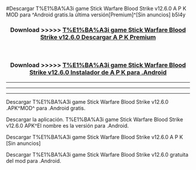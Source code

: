 #Descargar T%E1%BA%A3i game Stick Warfare Blood Strike v12.6.0 A P K MOD para ^Android gratis.la última versión[Premium]^[Sin anuncios] b5l4y



<div align="center">
<h3>Download >>>>> <a href="https://es-web.web.app/?es= T%E1%BA%A3i game Stick Warfare Blood Strike v12.6.0">T%E1%BA%A3i game Stick Warfare Blood Strike v12.6.0 Descargar A P K Premium</a></h3><br>

<h3>Download >>>>> <a href="https://es-web.web.app/?es= T%E1%BA%A3i game Stick Warfare Blood Strike v12.6.0">T%E1%BA%A3i game Stick Warfare Blood Strike v12.6.0 Instalador de A P K para .Android</a></h3>
</div>


----------------------------------------------------------

----------------------------------------------------------

----------------------------------------------------------

Descargar T%E1%BA%A3i game Stick Warfare Blood Strike v12.6.0 .APK^MOD^ para .Android gratis.

Descargar la aplicación. T%E1%BA%A3i game Stick Warfare Blood Strike v12.6.0 APK^El nombre es la versión para .Android.

Descargar T%E1%BA%A3i game Stick Warfare Blood Strike v12.6.0 A P K [Sin anuncios]

Descargar T%E1%BA%A3i game Stick Warfare Blood Strike v12.6.0 gratuita del mod para .Android.